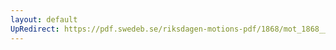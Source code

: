 ```yaml
---
layout: default
UpRedirect: https://pdf.swedeb.se/riksdagen-motions-pdf/1868/mot_1868__ak__00063/mot_1868__ak__00063_001.pdf
---
```

